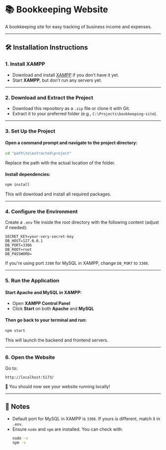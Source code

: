 # 📚 Bookkeeping Website

A bookkeeping site for easy tracking of business income and expenses.

---

## 🛠️ Installation Instructions

### 1. Install XAMPP
- Download and install [XAMPP](https://www.apachefriends.org/index.html) if you don’t have it yet.
- Start **XAMPP**, but don’t run any servers yet.

---

### 2. Download and Extract the Project
- Download this repository as a `.zip` file or clone it with Git.
- Extract it to your preferred folder (e.g., `C:\Projects\bookkeeping-site`).

---

### 3. Set Up the Project

#### Open a command prompt and navigate to the project directory:
```bash
cd "path\to\extracted\project"
```
Replace the path with the actual location of the folder.

#### Install dependencies:
```bash
npm install
```
This will download and install all required packages.

---

### 4. Configure the Environment

Create a `.env` file inside the root directory with the following content (adjust if needed):

```env
SECRET_KEY=your-very-secret-key
DB_HOST=127.0.0.1
DB_PORT=3306
DB_ROOT=root
DB_PASSWORD=
```

If you're using port `3308` for MySQL in XAMPP, change `DB_PORT` to `3308`.

---

### 5. Run the Application

#### Start Apache and MySQL in XAMPP:
- Open **XAMPP Control Panel**
- Click **Start** on both **Apache** and **MySQL**

#### Then go back to your terminal and run:
```bash
npm start
```

This will launch the backend and frontend servers.

---

### 6. Open the Website

Go to:

```
http://localhost:5173/
```

🎉 You should now see your website running locally!

---

## 💬 Notes

- Default port for MySQL in XAMPP is `3306`. If yours is different, match it in `.env`.
- Ensure `node` and `npm` are installed. You can check with:
  ```bash
  node -v
  npm -v
  ```
